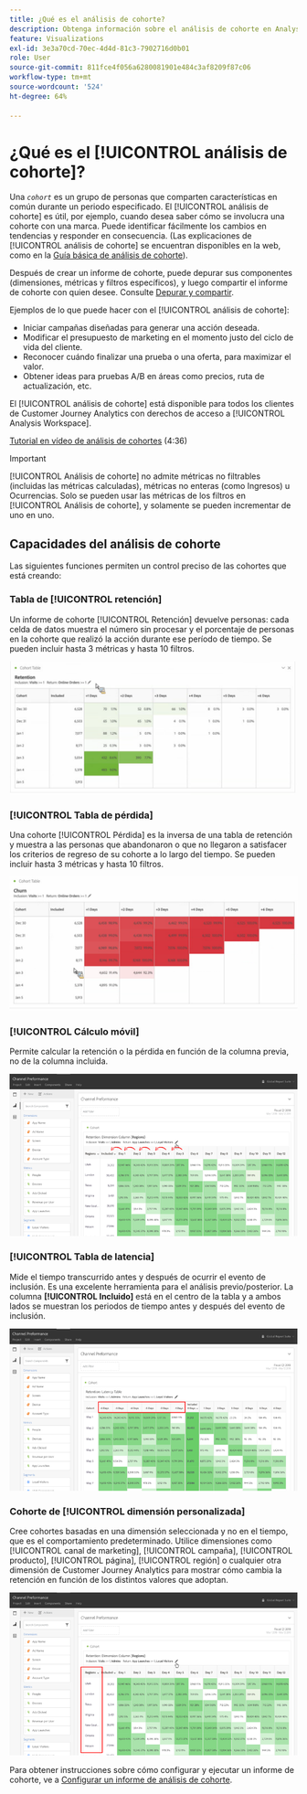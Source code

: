 ```yaml
---
title: ¿Qué es el análisis de cohorte?
description: Obtenga información sobre el análisis de cohorte en Analysis Workspace
feature: Visualizations
exl-id: 3e3a70cd-70ec-4d4d-81c3-7902716d0b01
role: User
source-git-commit: 811fce4f056a6280081901e484c3af8209f87c06
workflow-type: tm+mt
source-wordcount: '524'
ht-degree: 64%

---
```


# ¿Qué es el [!UICONTROL análisis de cohorte]?

Una *`cohort`* es un grupo de personas que comparten características en común durante un periodo especificado. El [!UICONTROL análisis de cohorte] es útil, por ejemplo, cuando desea saber cómo se involucra una cohorte con una marca. Puede identificar fácilmente los cambios en tendencias y responder en consecuencia. (Las explicaciones de [!UICONTROL análisis de cohorte] se encuentran disponibles en la web, como en la [Guía básica de análisis de cohorte](https://en.wikipedia.org/wiki/Cohort_analysis)).

Después de crear un informe de cohorte, puede depurar sus componentes (dimensiones, métricas y filtros específicos), y luego compartir el informe de cohorte con quien desee. Consulte [Depurar y compartir](/help/analysis-workspace/curate-share/curate.md).

Ejemplos de lo que puede hacer con el [!UICONTROL análisis de cohorte]:

* Iniciar campañas diseñadas para generar una acción deseada.
* Modificar el presupuesto de marketing en el momento justo del ciclo de vida del cliente.
* Reconocer cuándo finalizar una prueba o una oferta, para maximizar el valor.
* Obtener ideas para pruebas A/B en áreas como precios, ruta de actualización, etc.

El [!UICONTROL análisis de cohorte] está disponible para todos los clientes de Customer Journey Analytics con derechos de acceso a [!UICONTROL Analysis Workspace].

[Tutorial en vídeo de análisis de cohortes](https://experienceleague.adobe.com/docs/analytics-learn/tutorials/analysis-workspace/cohort-analysis/cohort-analysis-workspace.html?lang=es) (4:36)

>[!IMPORTANT]
>
>[!UICONTROL Análisis de cohorte] no admite métricas no filtrables (incluidas las métricas calculadas), métricas no enteras (como Ingresos) u Ocurrencias. Solo se pueden usar las métricas de los filtros en [!UICONTROL Análisis de cohorte], y solamente se pueden incrementar de uno en uno.

## Capacidades del análisis de cohorte

Las siguientes funciones permiten un control preciso de las cohortes que está creando:

### Tabla de [!UICONTROL retención]

Un informe de cohorte [!UICONTROL Retención] devuelve personas: cada celda de datos muestra el número sin procesar y el porcentaje de personas en la cohorte que realizó la acción durante ese período de tiempo. Se pueden incluir hasta 3 métricas y hasta 10 filtros.

![Informe de cohorte de representación que muestra las unidades y el porcentaje de personas de la cohorte.](assets/retention-report.png)

### [!UICONTROL Tabla de pérdida]

Una cohorte [!UICONTROL Pérdida] es la inversa de una tabla de retención y muestra a las personas que abandonaron o que no llegaron a satisfacer los criterios de regreso de su cohorte a lo largo del tiempo. Se pueden incluir hasta 3 métricas y hasta 10 filtros.

![Tabla de pérdida que muestra las unidades y el porcentaje de personas que no cumplen los criterios de regreso para una cohorte.](assets/churn-report.png)

### [!UICONTROL Cálculo móvil]

Permite calcular la retención o la pérdida en función de la columna previa, no de la columna incluida.

![Informe de retención de cohorte que muestra cálculos basados en una columna de datos anterior.](assets/cohort-rolling-calculation.png)

### [!UICONTROL Tabla de latencia]

Mide el tiempo transcurrido antes y después de ocurrir el evento de inclusión. Es una excelente herramienta para el análisis previo/posterior. La columna **[!UICONTROL Incluido]** está en el centro de la tabla y a ambos lados se muestran los periodos de tiempo antes y después del evento de inclusión.

![Informe de cohorte que muestra el tiempo transcurrido antes y después de un evento.](assets/cohort-latency.png)

### Cohorte de [!UICONTROL dimensión personalizada]

Cree cohortes basadas en una dimensión seleccionada y no en el tiempo, que es el comportamiento predeterminado. Utilice dimensiones como [!UICONTROL canal de marketing], [!UICONTROL campaña], [!UICONTROL producto], [!UICONTROL página], [!UICONTROL región] o cualquier otra dimensión de Customer Journey Analytics para mostrar cómo cambia la retención en función de los distintos valores que adoptan.

![Un informe de cohorte que muestra un informe personalizado con dimensiones seleccionadas no es la cohorte predeterminada basada en el tiempo.](assets/cohort-customizable-cohort-row.png)

Para obtener instrucciones sobre cómo configurar y ejecutar un informe de cohorte, ve a [Configurar un informe de análisis de cohorte](/help/analysis-workspace/visualizations/cohort-table/t-cohort.md).
